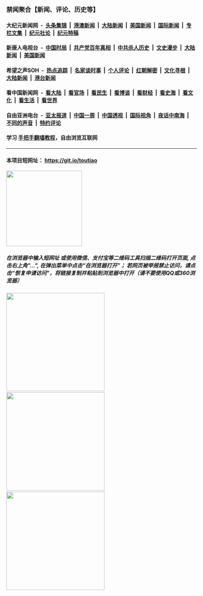 ### 禁闻聚合【新闻、评论、历史等】

#### 大纪元新闻网 &nbsp;-&nbsp; [头条集锦](indexes/E头条集锦.md?t=02291632) &nbsp;|&nbsp; [港澳新闻](indexes/E港澳新闻.md?t=02291632)  &nbsp;|&nbsp; [大陆新闻](indexes/E大陆新闻.md?t=02291632) &nbsp;|&nbsp; [美国新闻](indexes/E美国新闻.md?t=02291632) &nbsp;|&nbsp; [国际新闻](indexes/E国际新闻.md?t=02291632) &nbsp;|&nbsp; [专栏文集](indexes/E专栏文集.md?t=02291632) &nbsp;|&nbsp; [纪元社论](indexes/E纪元社论.md?t=02291632) &nbsp;|&nbsp; [纪元特稿](indexes/E纪元特稿.md?t=02291632) 

#### 新唐人电视台 &nbsp;-&nbsp; [中国时局](indexes/N中国时局.md?t=02291632) &nbsp;|&nbsp; [共产党百年真相](indexes/N共产党百年真相.md?t=02291632) &nbsp;|&nbsp; [中共杀人历史](indexes/N中共杀人历史.md?t=02291632) &nbsp;|&nbsp; [文史漫步](indexes/N文史漫步.md?t=02291632) &nbsp;|&nbsp; [大陆新闻](indexes/N大陆新闻.md?t=02291632) &nbsp;|&nbsp; [美国新闻](indexes/N美国新闻.md?t=02291632)

#### 希望之声SOH &nbsp;-&nbsp; [热点追踪](indexes/H热点追踪.md?t=02291632) &nbsp;|&nbsp; [名家谈时事](indexes/H名家谈时事.md?t=02291632) &nbsp;|&nbsp; [个人评论](indexes/H个人评论.md?t=02291632)  &nbsp;|&nbsp; [红朝解密](indexes/H红朝解密.md?t=02291632) &nbsp;|&nbsp; [文化寻根](indexes/H文化寻根.md?t=02291632) &nbsp;|&nbsp; [大陆新闻](indexes/H大陆新闻.md?t=02291632) &nbsp;|&nbsp; [港台新闻](indexes/H港台新闻.md?t=02291632)

#### 看中国新闻网 &nbsp;-&nbsp; [看大陆](indexes/S看大陆.md?t=02291632) &nbsp;|&nbsp; [看官场](indexes/S看官场.md?t=02291632) &nbsp;|&nbsp; [看民生](indexes/S看民生.md?t=02291632)  &nbsp;|&nbsp; [看博谈](indexes/S看博谈.md?t=02291632) &nbsp;|&nbsp; [看财经](indexes/S看财经.md?t=02291632) &nbsp;|&nbsp; [看史海](indexes/S看史海.md?t=02291632) &nbsp;|&nbsp; [看文化](indexes/S看文化.md?t=02291632) &nbsp;|&nbsp; [看生活](indexes/S看生活.md?t=02291632) &nbsp;|&nbsp; [看世界](indexes/S看世界.md?t=02291632)

#### 自由亚洲电台 &nbsp;-&nbsp; [亚太报道](indexes/R亚太报道.md?t=02291632) &nbsp;|&nbsp; [中国一周](indexes/R中国一周.md?t=02291632) &nbsp;|&nbsp; [中国透视](indexes/R中国透视.md?t=02291632)  &nbsp;|&nbsp; [国际视角](indexes/R国际视角.md?t=02291632) &nbsp;|&nbsp; [夜话中南海](indexes/R夜话中南海.md?t=02291632) &nbsp;|&nbsp; [不同的声音](indexes/R不同的声音.md?t=02291632) &nbsp;|&nbsp; [特约评论](indexes/R特约评论.md?t=02291632)

#### 学习 [手把手翻墙教程](https://github.com/gfw-breaker/guides/wiki)，自由浏览互联网

----

#### 本项目短网址： https://git.io/toutiao
<img src="https://raw.githubusercontent.com/gfw-breaker/banned-news/master/scripts/img/qr.png" width="200px"/>  

##### 在浏览器中输入短网址 或使用微信、支付宝等二维码工具扫描二维码打开页面, 点击右上角"...", 在弹出菜单中点击“在浏览器打开”； 若网页被举报禁止访问，请点击“恢复申请访问”，将链接复制并粘贴到浏览器中打开（请不要使用QQ或360浏览器）

<img src="https://raw.githubusercontent.com/gfw-breaker/banned-news/master/scripts/img/1.png" width="260px"/> &nbsp; <img src="https://raw.githubusercontent.com/gfw-breaker/banned-news/master/scripts/img/2.png" width="260px"/> &nbsp; <img src="https://raw.githubusercontent.com/gfw-breaker/banned-news/master/scripts/img/3.png" width="260px"/>
